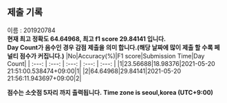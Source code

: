 


  
## 제출 기록  
이름 : 201920784  
**현재 최고 정확도 64.64968, 최고 f1 score 29.84141 입니다.**  
**Day Count가 음수인 경우 감점 제출을 의미 합니다.(해당 날짜에 많이 제출 할 수록 페널티 점수가 커집니다.)**
|No|Accuracy(%)|F1 score|Submission Time|Day Count|
| :---: | :---: | :---: | :---: | :---: |
|1|23.56688|18.98376|2021-05-20 21:51:00.538474+09:00|1|
|2|64.64968|29.84141|2021-05-20 21:56:11.943697+09:00|2|


**점수는 소숫점 5자리 까지 출력됩니다.**
**Time zone is seoul,korea (UTC+9:00)**
